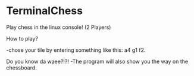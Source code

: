 # TerminalChess
Play chess in the linux console! (2 Players)

How to play?

-chose your tile by entering something like this: a4   g1   f2.

Do you know da waee?!?!
-The program will also show you the way on the chessboard.
